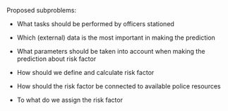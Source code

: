 Proposed subproblems:

- What tasks should be performed by officers stationed

- Which (external) data is the most important in making the prediction

- What parameters should be taken into account when making the prediction about risk factor

- How should we define and calculate risk factor

- How should the risk factor be connected to available police resources

- To what do we assign the risk factor




